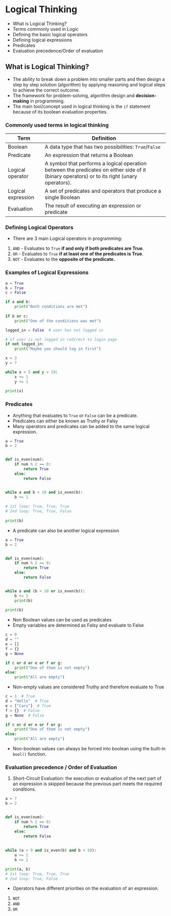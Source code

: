 # Logical Thinking

- What is Logical Thinking?
- Terms commonly used in Logic
- Defining the basic logical operators
- Defining logical expressions
- Predicates
- Evaluation precedence/Order of evaluation

## What is Logical Thinking?

- The ability to break down a problem into smaller parts and then design a step by step solution (algorithm) by applying reasoning and logical steps to achieve the correct outcome.
- The framework for problem-solving, algorithm design and **decision-making** in programming.
- The main tool/concept used in logical thinking is the `if` statement because of its boolean evaluation properties.

### Commonly used terms in logical thinking

| Term | Definition |
|------|------------|
| Boolean | A data type that has two possibilities: `True`/`False` |
| Predicate | An expression that returns a Boolean |
| Logical operator | A symbol that performs a logical operation between the predicates on either side of it (binary operators) or to its right (unary operators). |
| Logical expression | A set of predicates and operators that produce a single Boolean |
| Evaluation | The result of executing an expression or predicate |

### Defining Logical Operators

- There are 3 main Logical operators in programming:

1. `AND` - Evaluates to `True` **if and only if both predicates are True**.
2. `OR` - Evaluates to `True` **if at least one of the predicates is True**.
3. `NOT` - Evaluates to the **opposite of the predicate.**

### Examples of Logical Expressions

```python
a = True
b = True
c = False 

if a and b:
    print("Both conditions are met")
    
if b or c:
    print("One of the conditions was met")

logged_in = False  # user has not logged in

# if user is not logged in redirect to login page
if not logged_in:
    print("Maybe you should log in first")

x = 3
y = 7

while x < 5 and y < 10:
    x += 1
    y += 1
    
print(x)
```

### Predicates

- Anything that evaluates to `True` or `False` can be a predicate.
- Predicates can either be known as Truthy or Falsy
- Many operators and predicates can be added to the same logical expression.

```python 
a = True
b = 2


def is_even(num):
    if num % 2 == 0: 
        return True
    else:
        return False


while a and b < 10 and is_even(b):
    b += 1
    
# 1st loop: True, True, True
# 2nd loop: True, True, False
    
print(b)
```

- A predicate can also be another logical expression

```python
a = True
b = 2


def is_even(num):
    if num % 2 == 0: 
        return True
    else:
        return False


while a and (b < 10 or is_even(b)):
    b += 1
    print(b)
    
print(b)
```

- Non Boolean values can be used as predicates
- Empty variables are determined as Falsy and evaluate to False

```python
c = 0
d = ""
e = []
f = {}
g = None

if c or d or e or f or g:
    print("One of them is not empty")
else:
    print("All are empty")
```

- Non-empty values are considered Truthy and therefore evaluate to True

```python
c = 1  # True
d = "Hello"  # True
e = ["Cars"]  # True
f = {}  # False
g = None  # False

if c or d or e or f or g:
    print("One of them is not empty")
else:
    print("All are empty")
```

- Non-boolean values can always be forced into boolean using the built-in `bool()` function.



### Evaluation precedence / Order of Evaluation

1. Short-Circuit Evaluation: the execution or evaluation of the next part of an expression is skipped because the previous part meets the required conditions.

```python
a = 7 
b = 2


def is_even(num):
    if num % 2 == 0: 
        return True
    else:
        return False
    
    
while (a < 9 and is_even(b) and b < 10):
    a += 1
    b += 1

print(a, b)
# 1st loop: True, True, True
# 2nd loop: True, False
```

- Operators have different priorities on the evaluation of an expression.

1. `NOT`
2. `AND` 
3. `OR`